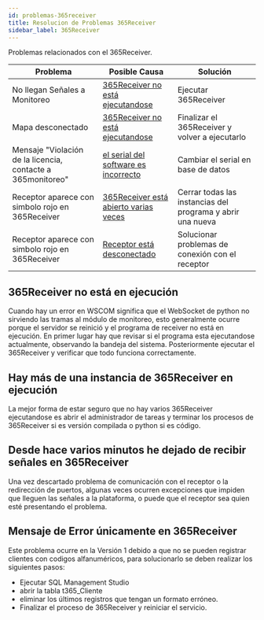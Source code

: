 ```yaml
---
id: problemas-365receiver
title: Resolucion de Problemas 365Receiver
sidebar_label: 365Receiver
---
```


Problemas relacionados con el 365Receiver.

<div className="center-table">

| Problema                                                    | Posible Causa                                                                                                                | Solución                                                   |
| ----------------------------------------------------------- | ---------------------------------------------------------------------------------------------------------------------------- | ---------------------------------------------------------- |
| No llegan Señales a Monitoreo                               | [365Receiver no está ejecutandose](problemas-365receiver#365receiver-no-está-en-ejecución)                                   | Ejecutar 365Receiver                                       |
| Mapa desconectado                                           | [365Receiver no está ejecutandose](./problemas-con-365receiver.md#hay-más-de-una-instancia-de-365receiver-en-ejecución)      | Finalizar el 365Receiver y volver a ejecutarlo             |
| Mensaje "Violación de la licencia, contacte a 365monitoreo" | [el serial del software es incorrecto](./problemas-con-365web.md#el-serial-en-base-de-datos-no-es-correcto)                  | Cambiar el serial en base de datos                         |
| Receptor aparece con simbolo rojo en 365Receiver            | [365Receiver está abierto varias veces](./problemas-con-365receiver.md#hay-más-de-una-instancia-de-365receiver-en-ejecución) | Cerrar todas las instancias del programa y abrir una nueva |
| Receptor aparece con simbolo rojo en 365Receiver            | [Receptor está desconectado](../terceros/problemas-receptores.md#receptor-desconectado)                                      | Solucionar problemas de conexión con el receptor           |

</div>

## 365Receiver no está en ejecución

Cuando hay un error en WSCOM significa que el WebSocket de python no sirviendo las tramas al módulo de monitoreo, esto generalmente ocurre porque el servidor se reinició y el programa de receiver no está en ejecución. En primer lugar hay que revisar si el programa esta ejecutandose actualmente, observando la bandeja del sistema. Posteriormente ejecutar el 365Receiver y verificar que todo funciona correctamente.

## Hay más de una instancia de 365Receiver en ejecución

La mejor forma de estar seguro que no hay varios 365Receiver ejecutandose es abrir el administrador de tareas y terminar los procesos de 365Receiver si es versión compilada o python si es código.

## Desde hace varios minutos he dejado de recibir señales en 365Receiver

Una vez descartado problema de comunicación con el receptor o la redirección de puertos, algunas veces ocurren excepciones que impiden que lleguen las señales a la plataforma, o puede que el receptor sea quien esté presentando el problema.

## Mensaje de Error únicamente en 365Receiver

Este problema ocurre en la Versión 1 debido a que no se pueden registrar clientes con codigos alfanuméricos, para solucionarlo se deben realizar los siguientes pasos:

- Ejecutar SQL Management Studio
- abrir la tabla t365_Cliente
- eliminar los últimos registros que tengan un formato erróneo.
- Finalizar el proceso de 365Receiver y reiniciar el servicio.
